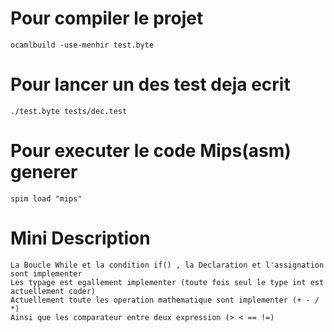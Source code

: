 # Pour compiler le projet
```
ocamlbuild -use-menhir test.byte 
```
# Pour lancer un des test deja ecrit
```
./test.byte tests/dec.test
```
# Pour executer le code Mips(asm) generer
```
spim load "mips"  
```
# Mini Description
```
La Boucle While et la condition if() , la Declaration et l'assignation sont implementer  
Les typage est egallement implementer (toute fois seul le type int est actuellement coder)
Actuellement toute les operation mathematique sont implementer (+ - / *)  
Ainsi que les comparateur entre deux expression (> < == !=)
```
